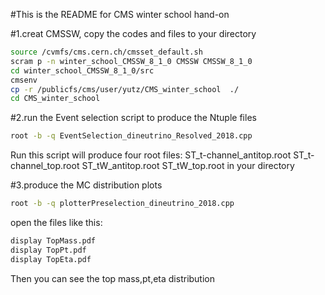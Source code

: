 #This is the README for CMS winter school hand-on

#1.creat CMSSW,  copy the codes and files to your directory

```bash
source /cvmfs/cms.cern.ch/cmsset_default.sh
scram p -n winter_school_CMSSW_8_1_0 CMSSW CMSSW_8_1_0
cd winter_school_CMSSW_8_1_0/src
cmsenv
cp -r /publicfs/cms/user/yutz/CMS_winter_school  ./
cd CMS_winter_school
```
#2.run the Event selection script to produce the Ntuple files

```bash
root -b -q EventSelection_dineutrino_Resolved_2018.cpp
```

Run this script will produce four root files: ST\_t-channel\_antitop.root  ST\_t-channel\_top.root  ST\_tW\_antitop.root  ST\_tW\_top.root in your directory

#3.produce the MC distribution plots
```bash
root -b -q plotterPreselection_dineutrino_2018.cpp  
```
open the files like this: 
```bash
display TopMass.pdf
display TopPt.pdf
display TopEta.pdf
```
Then you can see the top mass,pt,eta distribution

